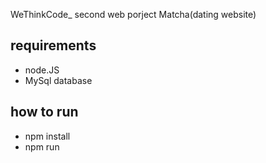 WeThinkCode_ second web porject Matcha(dating website)

## requirements
 
 - node.JS
 - MySql database
 
## how to run

- npm install
- npm run
